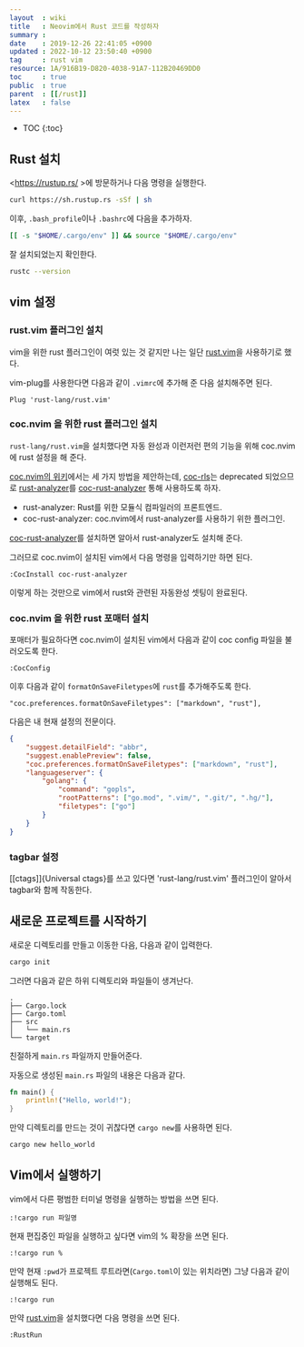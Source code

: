 ```yaml
---
layout  : wiki
title   : Neovim에서 Rust 코드를 작성하자
summary : 
date    : 2019-12-26 22:41:05 +0900
updated : 2022-10-12 23:50:40 +0900
tag     : rust vim
resource: 1A/916B19-D820-4038-91A7-112B20469DD0
toc     : true
public  : true
parent  : [[/rust]]
latex   : false
---
```

* TOC
{:toc}

## Rust 설치

<https://rustup.rs/ >에 방문하거나 다음 명령을 실행한다.

```sh
curl https://sh.rustup.rs -sSf | sh
```

이후, `.bash_profile`이나 `.bashrc`에 다음을 추가하자.

```sh
[[ -s "$HOME/.cargo/env" ]] && source "$HOME/.cargo/env"
```

잘 설치되었는지 확인한다.

```sh
rustc --version
```

## vim 설정

### rust.vim 플러그인 설치

vim을 위한 rust 플러그인이 여럿 있는 것 같지만 나는 일단 [rust.vim][rust-vim]을 사용하기로 했다.

vim-plug를 사용한다면 다음과 같이 `.vimrc`에 추가해 준 다음 설치해주면 된다.

```viml
Plug 'rust-lang/rust.vim'
```

### coc.nvim 을 위한 rust 플러그인 설치

`rust-lang/rust.vim`을 설치했다면 자동 완성과 이런저런 편의 기능을 위해 coc.nvim에 rust 설정을 해 준다.

[coc.nvim의 위키](https://github.com/neoclide/coc.nvim/wiki/Language-servers#rust )에서는 세 가지 방법을 제안하는데,
[coc-rls](https://github.com/neoclide/coc-rls/ )는 deprecated 되었으므로
[rust-analyzer]( https://github.com/rust-lang/rust-analyzer  )를
[coc-rust-analyzer]( https://github.com/fannheyward/coc-rust-analyzer ) 통해 사용하도록 하자.

- rust-analyzer: Rust를 위한 모듈식 컴파일러의 프론트엔드.
- coc-rust-analyzer: coc.nvim에서 rust-analyzer를 사용하기 위한 플러그인.

[coc-rust-analyzer]( https://github.com/fannheyward/coc-rust-analyzer  )를 설치하면 알아서 rust-analyzer도 설치해 준다.

그러므로 coc.nvim이 설치된 vim에서 다음 명령을 입력하기만 하면 된다.

```
:CocInstall coc-rust-analyzer
```

이렇게 하는 것만으로 vim에서 rust와 관련된 자동완성 셋팅이 완료된다.

### coc.nvim 을 위한 rust 포매터 설치

포매터가 필요하다면 coc.nvim이 설치된 vim에서 다음과 같이 coc config 파일을 불러오도록 한다.

```
:CocConfig
```

이후 다음과 같이 `formatOnSaveFiletypes`에 `rust`를 추가해주도록 한다.

```
"coc.preferences.formatOnSaveFiletypes": ["markdown", "rust"],
```

다음은 내 현재 설정의 전문이다.

```json
{
    "suggest.detailField": "abbr",
    "suggest.enablePreview": false,
    "coc.preferences.formatOnSaveFiletypes": ["markdown", "rust"],
    "languageserver": {
        "golang": {
            "command": "gopls",
            "rootPatterns": ["go.mod", ".vim/", ".git/", ".hg/"],
            "filetypes": ["go"]
        }
    }
}
```

### tagbar 설정

[[ctags]]{Universal ctags}를 쓰고 있다면 'rust-lang/rust.vim' 플러그인이 알아서 tagbar와 함께 작동한다.

## 새로운 프로젝트를 시작하기

새로운 디렉토리를 만들고 이동한 다음, 다음과 같이 입력한다.

```sh
cargo init
```

그러면 다음과 같은 하위 디렉토리와 파일들이 생겨난다.

```ascii-art
.
├── Cargo.lock
├── Cargo.toml
├── src
│   └── main.rs
└── target
```

친절하게 `main.rs` 파일까지 만들어준다.

자동으로 생성된 `main.rs` 파일의 내용은 다음과 같다.

```rust
fn main() {
    println!("Hello, world!");
}
```

만약 디렉토리를 만드는 것이 귀찮다면 `cargo new`를 사용하면 된다.

```sh
cargo new hello_world
```

## Vim에서 실행하기

vim에서 다른 평범한 터미널 명령을 실행하는 방법을 쓰면 된다.

```
:!cargo run 파일명
```

현재 편집중인 파일을 실행하고 싶다면 vim의 % 확장을 쓰면 된다.

```
:!cargo run %
```

만약 현재 `:pwd`가 프로젝트 루트라면(`Cargo.toml`이 있는 위치라면) 그냥 다음과 같이 실행해도 된다.
```
:!cargo run
```

만약 [rust.vim][rust-vim]을 설치했다면 다음 명령을 쓰면 된다.

```
:RustRun
```

[rust-vim]: https://github.com/rust-lang/rust.vim
